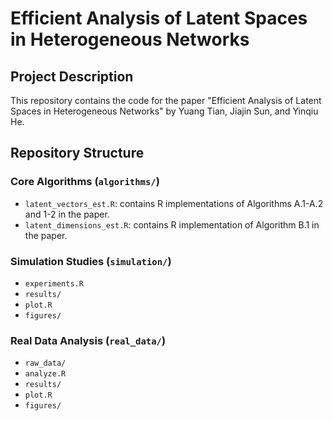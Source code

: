 # Efficient Analysis of Latent Spaces in Heterogeneous Networks

## Project Description
This repository contains the code for the paper "Efficient Analysis of Latent Spaces in Heterogeneous Networks" by Yuang Tian, Jiajin Sun, and Yinqiu He.

## Repository Structure

### Core Algorithms (`algorithms/`)
- `latent_vectors_est.R`: contains R implementations of Algorithms A.1-A.2 and 1-2 in the paper.
- `latent_dimensions_est.R`: contains R implementation of Algorithm B.1 in the paper.

### Simulation Studies (`simulation/`)
- `experiments.R`
- `results/`
- `plot.R`
- `figures/`

### Real Data Analysis (`real_data/`)
- `raw_data/`
- `analyze.R`
- `results/`
- `plot.R`
- `figures/`
